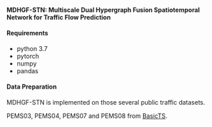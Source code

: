 #### MDHGF-STN: Multiscale Dual Hypergraph Fusion Spatiotemporal Network for Traffic Flow Prediction

#### Requirements
- python 3.7
- pytorch
- numpy
- pandas

#### Data Preparation
MDHGF-STN is implemented on those several public traffic datasets.

PEMS03, PEMS04, PEMS07 and PEMS08 from [BasicTS](https://github.com/GestaltCogTeam/BasicTS).
